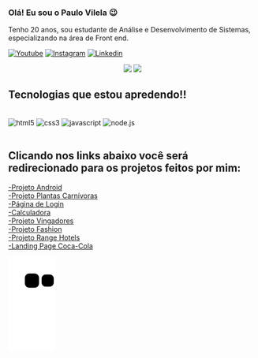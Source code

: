 ### Olá! Eu sou o Paulo Vilela 😉

Tenho  20 anos, sou estudante de Análise e Desenvolvimento de Sistemas, especializando na área de Front end. 



[![Youtube](https://img.shields.io/badge/YouTube-FF0000?style=for-the-badge&logo=youtube&logoColor=white)](https://www.youtube.com/channel/UC6tbdya3tYCKAWYHDg3mumA)
[![Instagram](https://img.shields.io/badge/Instagram-E4405F?style=for-the-badge&logo=instagram&logoColor=white)](https://www.instagram.com/paulo.__.vilela/)
[![Linkedin](https://img.shields.io/badge/LinkedIn-0077B5?style=for-the-badge&logo=linkedin&logoColor=white)](https://www.linkedin.com/in/paulo-vilela-18126922b/)


<div  align="center">
  <img  height="180em"  src="https://github-readme-stats.vercel.app/api/top-langs/?username=dev-vilela&langs_count=6&theme=omni&layout=compact" />
  <img  height="180em" src="https://github-readme-stats.vercel.app/api?username=dev-vilela&show_icons=true&theme=#44475a"/>
</div>



## Tecnologias que estou apredendo!!

<div style="display:inline_block;"><br/>
<img align="center" alt="html5" src="https://img.shields.io/badge/HTML5-E34F26?style=for-the-badge&logo=html5&logoColor=white"/>
<img align="center" alt="css3" src="https://img.shields.io/badge/CSS3-1572B6?style=for-the-badge&logo=css3&logoColor=white"/>
<img align="center" alt="javascript" src="https://img.shields.io/badge/JavaScript-F7DF1E?style=for-the-badge&logo=javascript&logoColor=black"/>
<img align="center" alt="node.js" src="https://img.shields.io/badge/Node.js-43853D?style=for-the-badge&logo=node.js&logoColor=white"/>
</div><br/>


## Clicando nos links abaixo você será redirecionado para os projetos feitos por mim:

<a href="https://dev-vilela.github.io/projeto-android/" target="_blank" >-Projeto Android</a><br/>
<a href="https://dev-vilela.github.io/Planta-Carnivora/" target="_blank">-Projeto Plantas Carnívoras</a><br/>
<a href="https://dev-vilela.github.io/pagina-de-login/login.html" target="_blank">-Página de Login</a><br/>
<a href="https://dev-vilela.github.io/calculadora/" target="_blank">-Calculadora</a><br/>
<a href="https://dev-vilela.github.io/Projeto_Vingadores/" target="_blank">-Projeto Vingadores</a><br/>
<a href="https://dev-vilela.github.io/Fashion/" target="_blank">-Projeto Fashion</a><br/>
<a href="https://dev-vilela.github.io/Range-Hotels/" target="_blank">-Projeto Range Hotels</a><br/>
<a href="https://dev-vilela.github.io/Coca-Cola/" target="_blank">-Landing Page Coca-Cola</a>  
  
  
  
 
  ![Snake animation](https://github.com/dev-vilela/dev-vilela/blob/output/github-contribution-grid-snake.svg)
 


